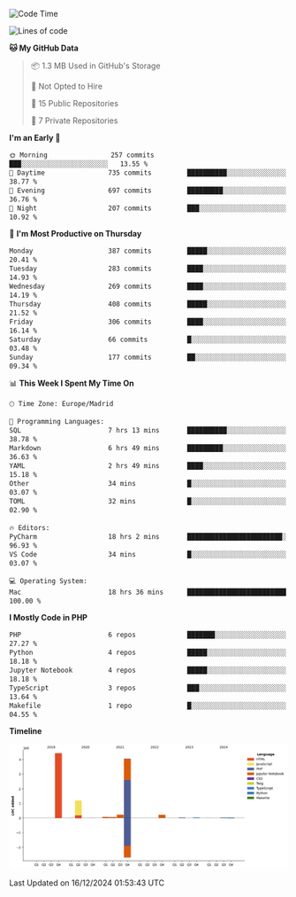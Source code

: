 <!--START_SECTION:waka-->
![Code Time](http://img.shields.io/badge/Code%20Time-550%20hrs%2030%20mins-blue)

![Lines of code](https://img.shields.io/badge/From%20Hello%20World%20I%27ve%20Written-10.4%20million%20lines%20of%20code-blue)

**🐱 My GitHub Data** 

> 📦 1.3 MB Used in GitHub's Storage 
 > 
> 🚫 Not Opted to Hire
 > 
> 📜 15 Public Repositories 
 > 
> 🔑 7 Private Repositories 
 > 
**I'm an Early 🐤** 

```text
🌞 Morning                257 commits         ███░░░░░░░░░░░░░░░░░░░░░░   13.55 % 
🌆 Daytime                735 commits         ██████████░░░░░░░░░░░░░░░   38.77 % 
🌃 Evening                697 commits         █████████░░░░░░░░░░░░░░░░   36.76 % 
🌙 Night                  207 commits         ███░░░░░░░░░░░░░░░░░░░░░░   10.92 % 
```
📅 **I'm Most Productive on Thursday** 

```text
Monday                   387 commits         █████░░░░░░░░░░░░░░░░░░░░   20.41 % 
Tuesday                  283 commits         ████░░░░░░░░░░░░░░░░░░░░░   14.93 % 
Wednesday                269 commits         ████░░░░░░░░░░░░░░░░░░░░░   14.19 % 
Thursday                 408 commits         █████░░░░░░░░░░░░░░░░░░░░   21.52 % 
Friday                   306 commits         ████░░░░░░░░░░░░░░░░░░░░░   16.14 % 
Saturday                 66 commits          █░░░░░░░░░░░░░░░░░░░░░░░░   03.48 % 
Sunday                   177 commits         ██░░░░░░░░░░░░░░░░░░░░░░░   09.34 % 
```


📊 **This Week I Spent My Time On** 

```text
🕑︎ Time Zone: Europe/Madrid

💬 Programming Languages: 
SQL                      7 hrs 13 mins       ██████████░░░░░░░░░░░░░░░   38.78 % 
Markdown                 6 hrs 49 mins       █████████░░░░░░░░░░░░░░░░   36.63 % 
YAML                     2 hrs 49 mins       ████░░░░░░░░░░░░░░░░░░░░░   15.18 % 
Other                    34 mins             █░░░░░░░░░░░░░░░░░░░░░░░░   03.07 % 
TOML                     32 mins             █░░░░░░░░░░░░░░░░░░░░░░░░   02.90 % 

🔥 Editors: 
PyCharm                  18 hrs 2 mins       ████████████████████████░   96.93 % 
VS Code                  34 mins             █░░░░░░░░░░░░░░░░░░░░░░░░   03.07 % 

💻 Operating System: 
Mac                      18 hrs 36 mins      █████████████████████████   100.00 % 
```

**I Mostly Code in PHP** 

```text
PHP                      6 repos             ███████░░░░░░░░░░░░░░░░░░   27.27 % 
Python                   4 repos             █████░░░░░░░░░░░░░░░░░░░░   18.18 % 
Jupyter Notebook         4 repos             █████░░░░░░░░░░░░░░░░░░░░   18.18 % 
TypeScript               3 repos             ███░░░░░░░░░░░░░░░░░░░░░░   13.64 % 
Makefile                 1 repo              █░░░░░░░░░░░░░░░░░░░░░░░░   04.55 % 
```



**Timeline**

![Lines of Code chart](https://raw.githubusercontent.com/danisoronellas/danisoronellas/main/assets/bar_graph.png)


 Last Updated on 16/12/2024 01:53:43 UTC
<!--END_SECTION:waka-->
